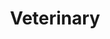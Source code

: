 ---
title: Veterinary
slug: veterinary
taxonomy:
	tag: industry
content:
    items:
        '@taxonomy.industry': veterinary
    order:
        by: date
        dir: desc
---